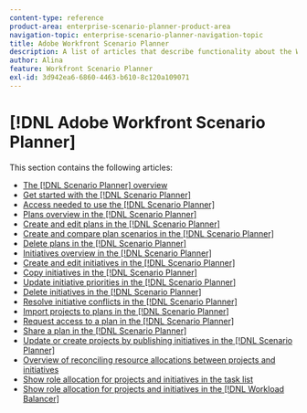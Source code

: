 ```yaml
---
content-type: reference
product-area: enterprise-scenario-planner-product-area
navigation-topic: enterprise-scenario-planner-navigation-topic
title: Adobe Workfront Scenario Planner
description: A list of articles that describe functionality about the Workfront Scenario Planner.
author: Alina
feature: Workfront Scenario Planner
exl-id: 3d942ea6-6860-4463-b610-8c120a109071
---
```

# [!DNL Adobe Workfront Scenario Planner]

This section contains the following articles:

* [The [!DNL Scenario Planner] overview](../scenario-planner/scenario-planner-overview.md) 
* [Get started with the [!DNL Scenario Planner]](../scenario-planner/get-started-with-scenario-planning.md) 
* [Access needed to use the [!DNL Scenario Planner]](../scenario-planner/access-needed-to-use-sp.md) 
* [Plans overview in the [!DNL Scenario Planner]](../scenario-planner/plans-overview.md) 
* [Create and edit plans in the [!DNL Scenario Planner]](../scenario-planner/create-and-edit-plans.md) 
* [Create and compare plan scenarios in the [!DNL Scenario Planner]](../scenario-planner/create-and-compare-scenarios-for-a-plan.md) 
* [Delete plans in the [!DNL Scenario Planner]](../scenario-planner/delete-plans.md) 
* [Initiatives overview in the [!DNL Scenario Planner]](../scenario-planner/initiatives-overview.md) 
* [Create and edit initiatives in the [!DNL Scenario Planner]](../scenario-planner/create-and-edit-initiatives.md) 
* [Copy initiatives in the [!DNL Scenario Planner]](../scenario-planner/copy-initiatives.md) 
* [Update initiative priorities in the [!DNL Scenario Planner]](../scenario-planner/prioritize-initiatives.md) 
* [Delete initiatives in the [!DNL Scenario Planner]](../scenario-planner/delete-initiatives.md) 
* [Resolve initiative conflicts in the [!DNL Scenario Planner]](../scenario-planner/resolve-conflicts-in-sp.md) 
* [Import projects to plans in the [!DNL Scenario Planner]](../scenario-planner/import-projects-to-plans.md) 
* [Request access to a plan in the [!DNL Scenario Planner]](../scenario-planner/request-access-to-plan.md) 
* [Share a plan in the [!DNL Scenario Planner]](../scenario-planner/share-a-plan.md) 
* [Update or create projects by publishing initiatives in the [!DNL Scenario Planner]](../scenario-planner/publish-scenarios-update-projects.md) 
* [Overview of reconciling resource allocations between projects and initiatives](../scenario-planner/overview-reconcile-allocations-between-projects-initiatives.md) 
* [Show role allocation for projects and initiatives in the task list](../scenario-planner/show-role-allocation-task-list-nwe.md) 
* [Show role allocation for projects and initiatives in the [!DNL Workload Balancer]](../scenario-planner/show-role-allocation-workload-balancer.md)

&nbsp;
